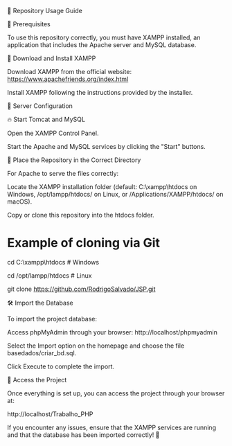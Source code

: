 📌 Repository Usage Guide

📢 Prerequisites

To use this repository correctly, you must have XAMPP installed, an application that includes the Apache server and MySQL database.

🔹 Download and Install XAMPP

Download XAMPP from the official website: https://www.apachefriends.org/index.html

Install XAMPP following the instructions provided by the installer.

🚀 Server Configuration

🔥 Start Tomcat and MySQL

Open the XAMPP Control Panel.

Start the Apache and MySQL services by clicking the "Start" buttons.

📂 Place the Repository in the Correct Directory

For Apache to serve the files correctly:

Locate the XAMPP installation folder (default: C:\xampp\htdocs on Windows, /opt/lampp/htdocs/ on Linux, or /Applications/XAMPP/htdocs/ on macOS).

Copy or clone this repository into the htdocs folder.

# Example of cloning via Git
cd C:\xampp\htdocs   # Windows

cd /opt/lampp/htdocs  # Linux

git clone https://github.com/RodrigoSalvado/JSP.git

🛠️ Import the Database

To import the project database:

Access phpMyAdmin through your browser: http://localhost/phpmyadmin

Select the Import option on the homepage and choose the file basedados/criar_bd.sql.

Click Execute to complete the import.

🎯 Access the Project

Once everything is set up, you can access the project through your browser at:

http://localhost/Trabalho_PHP

If you encounter any issues, ensure that the XAMPP services are running and that the database has been imported correctly! 🚀
